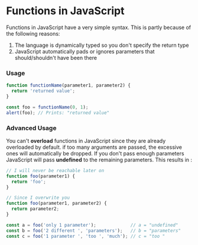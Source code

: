 # Functions in JavaScript

Functions in JavaScript have a very simple syntax. This is partly because of the following reasons:
1. The language is dynamically typed so you don't specify the return type
2. JavaScript automatically pads or ignores parameters that should/shouldn't have been there

### Usage

```javascript
function functionName(parameter1, parameter2) {
  return 'returned value';
}

const foo = functionName(0, 1);
alert(foo); // Prints: "returned value"
```

### Advanced Usage

You can't **overload** functions in JavaScript since they are already overloaded by default.
if too many arguments are passed, the excessive ones will automatically be dropped.
If you don't pass enough parameters JavaScript will pass **undefined** to the remaining parameters.
This results in :
```javascript
// I will never be reachable later on
function foo(parameter1) {
  return 'foo';
}

// Since I overwrite you
function foo(parameter1, parameter2) {
  return parameter2;
}

const a = foo('only 1 parameter');             // a = "undefined"
const b = foo('2 different ', 'parameters');   // b = "parameters"
const c = foo('1 parameter ', 'too ', 'much'); // c = "too "
```
